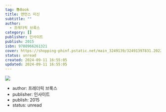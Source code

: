 ```yaml
---
tag: 📚Book
title: 맨먼스 미신
subtitle: ""
author:
  - 프레더릭 브룩스
category: []
publisher: 인사이트
publish: 2015
isbn: 9788966261321
cover: https://shopping-phinf.pstatic.net/main_3249139/32491397831.20221230074133.jpg
status: unread
created: 2024-09-11 16:55:05
updated: 2024-09-11 16:55:05
---
```

![](https://shopping-phinf.pstatic.net/main_3249139/32491397831.20221230074133.jpg)


- author: 프레더릭 브룩스
- publisher: 인사이트
- publish: 2015
- status: unread
